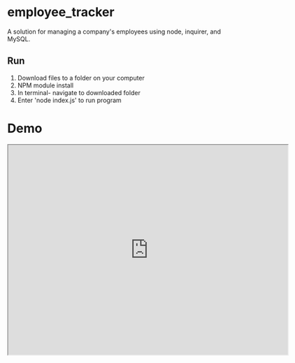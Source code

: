 # employee_tracker
A solution for managing a company's employees using node, inquirer, and MySQL.

## Run

1. Download files to a folder on your computer  
2. NPM module install
3. In terminal- navigate to downloaded folder
4. Enter 'node index.js' to run program

# Demo

<iframe src="https://drive.google.com/file/d/1SQIrXH-WdxoOddcmbU7tpdJnHxN8Ajvm/preview" width="640" height="480"></iframe>
